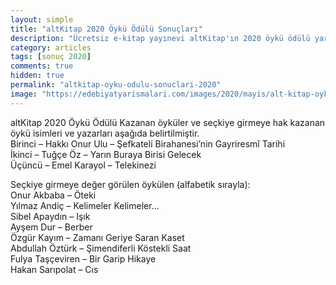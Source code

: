 ```yaml
---
layout: simple
title: "altKitap 2020 Öykü Ödülü Sonuçları"
description: "Ücretsiz e-kitap yayınevi altKitap'ın 2020 öykü ödülü yarışması sonuçlanmıştır."
category: articles
tags: [sonuç 2020]
comments: true
hidden: true
permalink: "altkitap-oyku-odulu-sonuclari-2020"
image: "https://edebiyatyarismalari.com/images/2020/mayis/alt-kitap-oyku-odulu-2020-sonuclari.png"
---
```


altKitap 2020 Öykü Ödülü Kazanan öyküler ve seçkiye girmeye hak kazanan öykü isimleri ve yazarları aşağıda belirtilmiştir.  
Birinci – Hakkı Onur Ulu – Şefkateli Birahanesi’nin Gayriresmî Tarihi  
İkinci – Tuğçe Öz – Yarın Buraya Birisi Gelecek  
Üçüncü – Emel Karayol – Telekinezi  

Seçkiye girmeye değer görülen öykülen (alfabetik sırayla):  
Onur Akbaba – Öteki  
Yılmaz Andiç – Kelimeler Kelimeler…  
Sibel Apaydın – Işık  
Ayşem Dur – Berber  
Özgür Kayım – Zamanı Geriye Saran Kaset  
Abdullah Öztürk – Şimendiferli Köstekli Saat  
Fulya Taşçeviren – Bir Garip Hikaye  
Hakan Sarıpolat – Cıs  